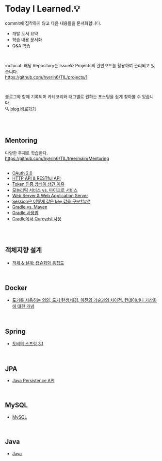 <br />       

# Today I Learned.💡     

commit에 집착하지 않고 다음 내용들을 문서화합니다.           
* 개발 도서 요약     
* 학습 내용 문서화     
* Q&A 학습         

<br />     

:octocat: 해당 Repository는 Issue와 Projects의 칸반보드를 활용하여 관리되고 있습니다.        
<https://github.com/hyerin6/TIL/projects/1>       
 
<br />  

블로그와 함께 기록되며 카테코리와 태그별로 원하는 포스팅을 쉽게 찾아볼 수 있습니다.   
:mag: [blog 바로가기](https://hyerin6.github.io/)              

<br />       
<br />    

## Mentoring      
다양한 주제로 학습한다.     
<https://github.com/hyerin6/TIL/tree/main/Mentoring>    
<br />     

* [OAuth 2.0](https://hyerin6.github.io/2021-07-23/OAuth2/)    
* [HTTP API & RESTful API](https://hyerin6.github.io/2021-07-23/restfulapi/)
* [Token 인증 방식이 생긴 이유](https://hyerin6.github.io/2021-07-23/session-token/)
* [모놀리틱 서비스 vs. 마이크로 서비스](https://hyerin6.github.io/2021-07-24/msa/)
* [Web Server & Web Application Server](https://hyerin6.github.io/2021-07-24/ws-was/)     
* [Session은 어떻게 같은 key 값을 구분할까?](https://hyerin6.github.io/2021-07-26/session-how-do-they-work/)            
* [Gradle vs. Maven](https://hyerin6.github.io/2021-01-06/buildtool/)      
* [Gradle 사용법](https://hyerin6.github.io/2021-07-31/gradle/)          
* [Gradle에서 Qureydsl 사용](https://hyerin6.github.io/2021-08-02/querydsl/)     


<br />       <br />       

## 객체지향 설계    
* [객체 & 설계: 캡슐화와 응집도](https://github.com/hyerin6/TIL/blob/main/Object/%EA%B0%9D%EC%B2%B4%26%EC%84%A4%EA%B3%84.md)     

<br />         

## Docker      
* [도커를 사용하는 의의, 도커 탄생 배경, 이전의 기술과의 차이점, 컨테이너나 가상화에 대한 개념](https://github.com/hyerin6/TIL/blob/main/Docker%26K8s/docker.md)    

<br />     

## Spring      
* [토비의 스프링 3.1](https://github.com/hyerin6/toby-spring)  

<br />     

## JPA     
* [Java Persistence API](https://github.com/hyerin6/JPA)     

<br />     

## MySQL    
* [MySQL](https://github.com/hyerin6/MySQL)   

<br />       

## Java 
* [Java](https://hyerin6.github.io/category/java/)   


